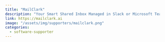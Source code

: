 ```yaml
---
title: "MailClark"
description: "Your Smart Shared Inbox Managed in Slack or Microsoft Teams"
link: https://mailclark.ai
image: "/assets/img/supporters/mailclark.png"
categories:
  - software-supporter
---
```

